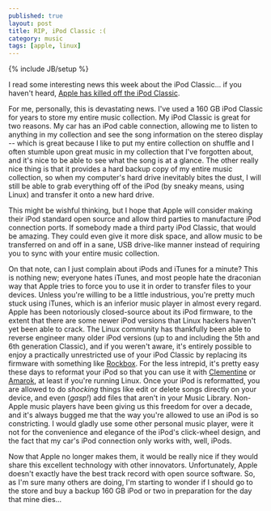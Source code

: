 ```yaml
---
published: true
layout: post
title: RIP, iPod Classic :(
category: music
tags: [apple, linux]
---
```


{% include JB/setup %}

I read some interesting news this week about the iPod Classic... if you haven't heard, [Apple has killed off the iPod Classic](http://www.latimes.com/business/hiltzik/la-fi-mh-rip-the-apple-ipod-20012014-20140911-column.html).

For me, personally, this is devastating news. I've used a 160 GB iPod Classic for years to store my entire music collection. My iPod Classic is great for two reasons. My car has an iPod cable connection, allowing me to listen to anything in my collection and see the song information on the stereo display -- which is great because I like to put my entire collection on shuffle and I often stumble upon great music in my collection that I've forgotten about, and it's nice to be able to see what the song is at a glance. The other really nice thing is that it provides a hard backup copy of my entire music collection, so when my computer's hard drive inevitably bites the dust, I will still be able to grab everything off of the iPod (by sneaky means, using Linux) and transfer it onto a new hard drive.

This might be wishful thinking, but I hope that Apple will consider making their iPod standard open source and allow third parties to manufacture iPod connection ports. If somebody made a third party iPod Classic, that would be amazing. They could even give it more disk space, and allow music to be transferred on and off in a sane, USB drive-like manner instead of requiring you to sync with your entire music collection.

On that note, can I just complain about iPods and iTunes for a minute? This is nothing new; everyone hates iTunes, and most people hate the draconian way that Apple tries to force you to use it in order to transfer files to your devices. Unless you're willing to be a little industrious, you're pretty much stuck using iTunes, which is an inferior music player in almost every regard. Apple has been notoriously closed-source about its iPod firmware, to the extent that there are some newer iPod versions that Linux hackers haven't yet been able to crack. The Linux community has thankfully been able to reverse engineer many older iPod versions (up to and including the 5th and 6th generation Classic), and if you weren't aware, it's entirely possible to enjoy a practically unrestricted use of your iPod Classic by replacing its firmware with something like [Rockbox](http://www.rockbox.org). For the less intrepid, it's pretty easy these days to reformat your iPod so that you can use it with [Clementine](http://www.clementine-player.org) or [Amarok](http://amarok.kde.org), at least if you're running Linux. Once your iPod is reformatted, you are allowed to do *shocking* things like edit or delete songs directly on your device, and even (*gasp!*) add files that aren't in your Music Library. Non-Apple music players have been giving us this freedom for over a decade, and it's always bugged me that the way you're allowed to use an iPod is so constricting. I would gladly use some other personal music player, were it not for the convenience and elegance of the iPod's click-wheel design, and the fact that my car's iPod connection only works with, well, iPods.

Now that Apple no longer makes them, it would be really nice if they would share this excellent technology with other innovators. Unfortunately, Apple doesn't exactly have the best track record with open source software. So, as I'm sure many others are doing, I'm starting to wonder if I should go to the store and buy a backup 160 GB iPod or two in preparation for the day that mine dies...
